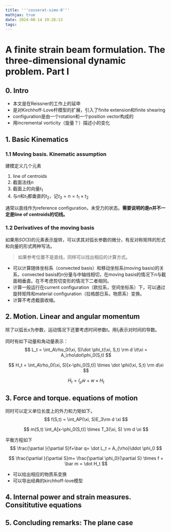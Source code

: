```yaml
---
title: '''cosserat-simo-0'''
mathjax: true
date: 2024-08-14 19:28:13
tags:
---
```


# A finite strain beam formulation. The three-dimensional dynamic problem. Part I

## 0. Intro

* 本文是在Reissner的工作上的延申
* 是对Kirchhoff-Love杆模型的扩展，引入了finite extension和finite shearing
* configuration是由一个rotation和一个position vector构成的
* 用incremental vorticity（旋量？）描述小的变化



## 1. Basic Kinematics

### 1.1 Moving basis. Kinematic assumption

建模定义几个元素

1. line of centroids
2. 截面法线$n$
3. 截面上的向量$t_1$
4. 与$n$和$t_1$都垂直的$t_2$，记$t_3 =n =  t_1 \times t_2$

通常以直线作为reference configuration，未受力的状态。**需要说明的是$n$并不一定是line of centroids的切线。**

### 1.2 Derivatives of the moving basis

 如果用$SO(3)$的元素表示旋转，可以求其对弧长参数的微分，有反对称矩阵的形式和向量的形式两种写法。

> 如果参考位置不是直线，同样可以找出相应的计算方式。

* 可以计算随体坐标系（convected basis）和移动坐标系(moving basis)的关系，convected basis的$n$分量与中轴线相切，在moving basis的情况下$n$与截面相垂直。在不考虑剪切变形的情况下二者相同。
* 计算一般运行在current configuration（欧拉系，空间坐标系）下，可以通过旋转矩阵和material configuration（拉格朗日系，物质系）变换。
* 计算不考虑截面收缩。

## 2. Motion. Linear and angular momentum

除了以弧长$s$为参数，运动情况下还要考虑时间参数$t$。用$\dot t_I$表示对时间的导数。

同时有如下动量和角动量表示：
$$
L_t = \int_A\rho_0(\xi, S)\dot \phi_t(\xi, S,t) \rm d \it\xi = A_\rho\dot\phi_0(S,t)
$$

$$
H_t = \int_A\rho_0(\xi, S)[x-\phi_0(S,t)] \times \dot \phi(\xi, S,t) \rm d\xi
$$

$$
\dot H_t = I_\rho \dot w + w \times H_t
$$

## 3. Force and torque. equations of motion

同时可以定义单位长度上的外力和力矩如下。
$$
f(S,t) = \int_AP(\xi, S)E_3\rm d \xi
$$

$$
m(S,t) \int_A[x-\phi_0(S,t)] \times T_3(\xi, S) \rm d \xi
$$

平衡方程如下
$$
\frac{\partial }{\partial S}f+\bar q= \dot L_t = A_{\rho}\ddot \phi_0
$$

$$
\frac{\partial }{\partial S}m+ \frac{\partial \phi_0}{\partial S} \times f + \bar m = \dot H_t
$$

* 可以给出相应的物质系变换
* 可以导出经典的kirchhoff-love模型

## 4. Internal power and strain measures. Consititutive equations





## 5. Concluding remarks: The plane case





